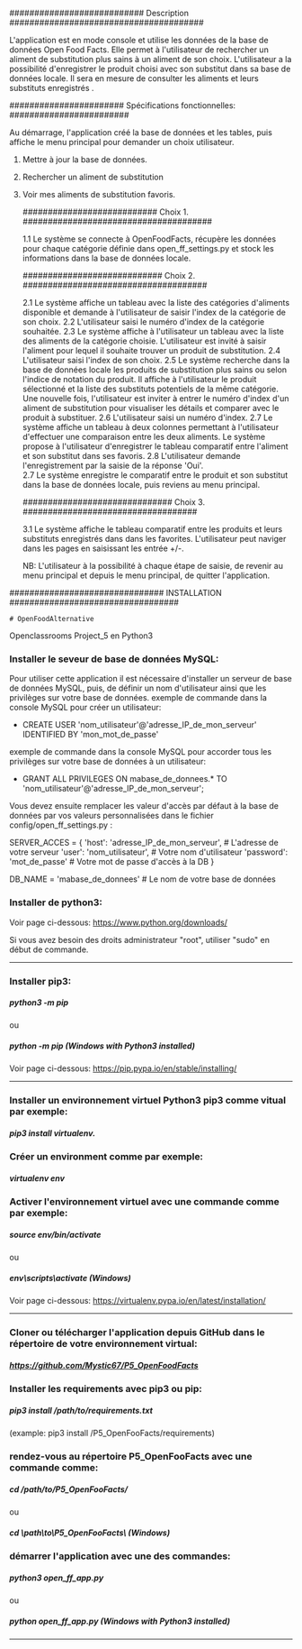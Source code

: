 ########################### Description #######################################

L'application est en mode console et utilise les données de la base de données Open Food Facts. Elle permet à l'utilisateur de rechercher un aliment de substitution plus sains à un aliment de son choix. L'utilisateur a la possibilité d'enregistrer le produit choisi avec son substitut dans sa base de données locale. Il sera en mesure de consulter les aliments et leurs substituts enregistrés .  


####################### Spécifications fonctionnelles: ########################

Au démarrage, l'application créé la base de données et les tables, puis affiche le menu principal pour demander un choix utilisateur.

1. Mettre à jour la base de données.
2. Rechercher un aliment de substitution
3. Voir mes aliments de substitution favoris.


    ########################### Choix 1. ######################################

    1.1 Le système se connecte à OpenFoodFacts, récupère les données pour chaque catégorie définie dans open_ff_settings.py et stock les informations dans la base de données locale.

    ############################ Choix 2. #####################################

    2.1 Le système affiche un tableau avec la liste des catégories d'aliments disponible et demande à l'utilisateur de saisir l'index de la catégorie de son choix.
    2.2 L'utilisateur saisi le numéro d'index de la catégorie souhaitée.
    2.3 Le système affiche à l'utilisateur un tableau avec la liste des aliments de la catégorie choisie. L'utilisateur est invité à saisir l'aliment pour lequel il souhaite trouver un produit de substitution.
    2.4 L'utilisateur saisi l'index de son choix.
    2.5 Le système recherche dans la base de données locale les produits de substitution plus sains ou selon l'indice de notation du produit. Il affiche à l'utilisateur le produit sélectionné et la liste des substituts potentiels de la même catégorie. Une nouvelle fois, l'utilisateur est inviter à entrer le numéro d'index d'un aliment de substitution pour visualiser les détails et comparer avec le produit à substituer.
    2.6 L'utilisateur saisi un numéro d'index.
    2.7 Le système affiche un tableau à deux colonnes permettant à l'utilisateur d'effectuer une comparaison entre les deux aliments. Le système propose à l'utilisateur d'enregistrer le tableau comparatif entre l'aliment et son substitut dans ses favoris.
    2.8 L'utilisateur demande l'enregistrement par la saisie de la réponse 'Oui'.  
    2.7 Le système enregistre le comparatif entre le produit et son substitut dans la base de données locale, puis reviens au menu principal.


    ############################## Choix 3. ###################################

    3.1 Le système affiche le tableau comparatif entre les produits et leurs substituts enregistrés dans dans les favorites. L'utilisateur peut naviger dans les pages en saisissant les entrée +/-.

    NB: L'utilisateur à la possibilité à chaque étape de saisie, de revenir au menu principal et depuis le menu principal, de quitter l'application.


############################### INSTALLATION ##################################

    # OpenFoodAlternative
Openclassrooms Project_5 en Python3

### Installer le seveur de base de données MySQL:
Pour utiliser  cette application il est nécessaire d'installer un serveur de base de données MySQL, puis, de définir un nom d'utilisateur ainsi que les privilèges sur votre base de données.
exemple de commande dans la console MySQL pour créer un utilisateur:
- CREATE USER 'nom_utilisateur'@'adresse_IP_de_mon_serveur' IDENTIFIED BY 'mon_mot_de_passe'

exemple de commande dans la console MySQL pour accorder tous les privilèges sur votre base de données à un utilisateur:
- GRANT ALL PRIVILEGES ON mabase_de_donnees.* TO 'nom_utilisateur'@'adresse_IP_de_mon_serveur';

Vous devez ensuite remplacer les valeur d'accès par défaut à la base de données par vos valeurs personnalisées dans le fichier config/open_ff_settings.py :

SERVER_ACCES = {
  'host': 'adresse_IP_de_mon_serveur',     # L'adresse de votre serveur
  'user': 'nom_utilisateur',               # Votre nom d'utilisateur
  'password': 'mot_de_passe'               # Votre mot de passe d'accès à la DB
}

DB_NAME = 'mabase_de_donnees'              # Le nom de votre base de données


### Installer de python3:
Voir page ci-dessous:
https://www.python.org/downloads/

Si vous avez besoin des droits administrateur "root", utiliser "sudo" en début de commande.
__________________________________________________________________________________________________________________________
### Installer pip3:
  ##### python3 -m pip
  ou
  ##### python -m pip (Windows with Python3 installed)
Voir page ci-dessous:
https://pip.pypa.io/en/stable/installing/
___________________________________________________________________________________________________________________________
### Installer un environnement virtuel Python3 pip3 comme vitual par exemple:
  ##### pip3 install virtualenv.

### Créer un environment comme par exemple:
  ##### virtualenv env

### Activer l'environnement virtuel avec une commande comme par exemple:
  ##### source env/bin/activate
  ou
  ##### env\scripts\activate (Windows)
Voir page ci-dessous:
https://virtualenv.pypa.io/en/latest/installation/
____________________________________________________________________________________________________________________________
### Cloner ou télécharger l'application depuis GitHub dans le répertoire de votre environnement virtual:
  ##### https://github.com/Mystic67/P5_OpenFoodFacts

### Installer les requirements avec pip3 ou pip:
  ##### pip3 install /path/to/requirements.txt   
  (example: pip3 install /P5_OpenFooFacts/requirements)

### rendez-vous au répertoire P5_OpenFooFacts avec une commande comme:
  ##### cd /path/to/P5_OpenFooFacts/
  ou
  ##### cd \path\to\P5_OpenFooFacts\   (Windows)

### démarrer l'application avec une des commandes:
  ##### python3 open_ff_app.py
  ou
  ##### python open_ff_app.py (Windows with Python3 installed)
__________________________________________________________________________________________________________________________
